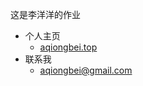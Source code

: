 这是李洋洋的作业

- 个人主页
	- [aqiongbei.top](http://aqiongbei.top)
- 联系我
	- [aqiongbei@gmail.com](mailto://aqiongbei@gmail.com?subject=12期作业仓库)